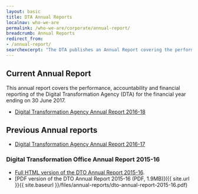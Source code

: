 ```yaml
---
layout: basic
title: DTA Annual Reports
localnav: who-we-are
permalink: /who-we-are/corporate/annual-report/
breadcrumb: Annual Reports
redirect_from:
- /annual-report/
searchexcerpt: "The DTA publishes an Annual Report covering the performance, accountability and financial reporting for each financial year."
---
```


## Current Annual Report

This annual report covers the performance, accountability and financial reporting of the Digital Transformation Agency (DTA) for the financial year ending on 30 June 2017.
- [Digital Transformation Agency Annual Report 2016-18](https://beta.dta.gov.au/about-us/reporting-and-plans/annual-reports/annual-report-2017-18)

## Previous Annual reports
- [Digital Transformation Agency Annual Report 2016-17](/who-we-are/corporate/annual-report-16-17/)

### Digital Transformation Office Annual Report 2015-16
- [Full HTML version of the DTO Annual Report 2015-16](/who-we-are/corporate/annual-report-15-16/cover-letter/).
- [PDF version of the DTO Annual Report 2015-16 (PDF, 1.9MB)]({{ site.url }}{{ site.baseurl }}/files/annual-reports/dto-annual-report-2015-16.pdf)
